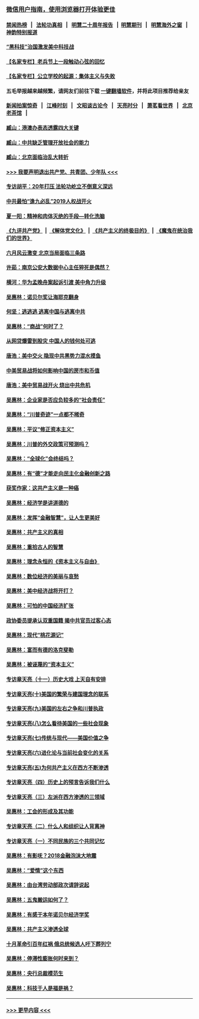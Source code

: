 ### [微信用户指南，使用浏览器打开体验更佳](https://github.com/gfw-breaker/banned-news1/blob/master/indexes/wechat-guide.md?t=0)
#### [禁闻热榜](热点新闻.md?t=0)  &nbsp;&nbsp;|&nbsp;&nbsp; [法轮功真相](https://github.com/gfw-breaker/truth/blob/master/README.md?t=0) &nbsp;&nbsp;|&nbsp;&nbsp; [明慧二十周年报告](https://github.com/gfw-breaker/mh-reports/blob/master/README.md?t=0) &nbsp;&nbsp;|&nbsp;&nbsp;[明慧期刊](https://github.com/gfw-breaker/mh-qikan) &nbsp;&nbsp;|&nbsp;&nbsp; [明慧海外之窗](https://github.com/gfw-breaker/mh-news/blob/master/README.md?t=0) &nbsp;&nbsp;|&nbsp;&nbsp; [神韵特别报道](https://github.com/gfw-breaker/mh-news/blob/master/shenyun.md?t=0)
#### [“黑科技”治国激发美中科技战](../pages/nsc423/n11638056.md?t=02052122) 
#### [【名家专栏】老兵节上一段触动心弦的回忆](../pages/nsc423/n11646016.md?t=02052122) 
#### [【名家专栏】公立学校的起源：集体主义与失败](../pages/nsc423/n11601833.md?t=02052122) 
#### 五毛举报越来越频繁，请网友们前往下载 [一键翻墙软件](https://github.com/gfw-breaker/ssr-accounts)，并将此项目推荐给亲友
#### [新闻拍案惊奇](https://github.com/gfw-breaker/banned-news1/blob/master/pages/link4.md) &nbsp;&nbsp;|&nbsp;&nbsp; [江峰时刻](https://github.com/gfw-breaker/banned-news1/blob/master/pages/link4.md) &nbsp;&nbsp;|&nbsp;&nbsp; [文昭谈古论今](https://github.com/gfw-breaker/banned-news1/blob/master/pages/link4.md) &nbsp;&nbsp;|&nbsp;&nbsp; [天亮时分](https://github.com/gfw-breaker/banned-news1/blob/master/pages/link4.md) &nbsp;&nbsp;|&nbsp;&nbsp; [萧茗看世界](https://github.com/gfw-breaker/banned-news1/blob/master/pages/link4.md) &nbsp;&nbsp;|&nbsp;&nbsp; [北京老茶馆](https://github.com/gfw-breaker/banned-news1/blob/master/pages/link4.md) &nbsp;&nbsp;|&nbsp;&nbsp; 
#### [臧山：港澳办表态透露四大关键](../pages/nsc423/n11421628.md?t=02052122) 
#### [臧山：中共缺乏管理开放社会的能力](../pages/nsc423/n11407457.md?t=02052122) 
#### [臧山：北京面临治乱大转折](../pages/nsc423/n11406895.md?t=02052122) 
#### [>>> 我要声明退出共产党、共青团、少年队 <<<](https://github.com/begood0513/goodnews/blob/master/quit/letter.md) 
#### [专访胡平：20年打压 法轮功屹立不倒意义深远](../pages/nsc423/n11398800.md?t=02052122) 
#### [中共最怕“逢九必乱”2019人权战开火](../pages/nsc423/n11385248.md?t=02052122) 
#### [夏一阳：精神和肉体灭绝的手段—转化洗脑](../pages/nsc423/n11368250.md?t=02052122) 
#### [《九评共产党》](https://github.com/begood0513/9ping.md/blob/master/README.md) &nbsp;|&nbsp; [《解体党文化》](../../../../jtdwh.md/blob/master/README.md)  &nbsp;|&nbsp; [《共产主义的终极目的》](../../../../gczydzjmd.md/blob/master/README.md) &nbsp;|&nbsp; [《魔鬼在统治我们的世界》](../../../../mgztzwmdsj.md/blob/master/README.md) 
#### [六月风云激变 北京当局面临三条路](../pages/nsc423/n11313668.md?t=02052122) 
#### [许茹：南京公安大数据中心主任猝死是偶然？](../pages/nsc423/n11064744.md?t=02052122) 
#### [横河：华为孟晚舟案起诉引渡 美中角力升级](../pages/nsc423/n11027230.md?t=02052122) 
#### [吴惠林：诺贝尔奖让海耶克翻身](../pages/nsc423/n10890049.md?t=02052122) 
#### [何坚：逃逃逃 逃离中国与逃离中共](../pages/nsc423/n10592891.md?t=02052122) 
#### [吴惠林：“商战”何时了？](../pages/nsc423/n10573558.md?t=02052122) 
#### [从网贷爆雷到股灾 中国人的钱何处可逃](../pages/nsc423/n10572800.md?t=02052122) 
#### [唐浩：美中交火 隐现中共黑势力混水摸鱼](../pages/nsc423/n10544040.md?t=02052122) 
#### [中美贸易战将如何影响中国的房市和币值](../pages/nsc423/n10543697.md?t=02052122) 
#### [唐浩：美中贸易战开火 烧出中共危机](../pages/nsc423/n10540126.md?t=02052122) 
#### [吴惠林：企业家是否应负较多的“社会责任”](../pages/nsc423/n10535022.md?t=02052122) 
#### [吴惠林：“川普奇迹”一点都不稀奇](../pages/nsc423/n10512808.md?t=02052122) 
#### [吴惠林：平议“修正资本主义”](../pages/nsc423/n10495724.md?t=02052122) 
#### [吴惠林：川普的外交政策可预测吗？](../pages/nsc423/n10462387.md?t=02052122) 
#### [吴惠林：“全球化”会终结吗？](../pages/nsc423/n10452838.md?t=02052122) 
#### [吴惠林：有“德”才能走向民主化金融创新之路](../pages/nsc423/n10432292.md?t=02052122) 
#### [获奖作家：这共产主义是一种癌](../pages/nsc423/n10431541.md?t=02052122) 
#### [吴惠林：经济学是讲道德的](../pages/nsc423/n10398014.md?t=02052122) 
#### [吴惠林：发挥“金融智慧”，让人生更美好](../pages/nsc423/n10375019.md?t=02052122) 
#### [吴惠林：共产主义的真相](../pages/nsc423/n10351394.md?t=02052122) 
#### [吴惠林：重拾古人的智慧](../pages/nsc423/n10337691.md?t=02052122) 
#### [吴惠林：理念永恒的《资本主义与自由》](../pages/nsc423/n10316274.md?t=02052122) 
#### [吴惠林：数位经济的美丽与哀愁](../pages/nsc423/n10292946.md?t=02052122) 
#### [吴惠林：美中经济战将开打？](../pages/nsc423/n10258825.md?t=02052122) 
#### [吴惠林：可怕的中国经济扩张](../pages/nsc423/n10219147.md?t=02052122) 
#### [政协委员提承认双重国籍 揭中共官员过客心态](../pages/nsc423/n10208809.md?t=02052122) 
#### [吴惠林：现代“桃花源记”](../pages/nsc423/n10185234.md?t=02052122) 
#### [吴惠林：富而有德的洛克斐勒](../pages/nsc423/n10142264.md?t=02052122) 
#### [吴惠林：被诬蔑的“资本主义”](../pages/nsc423/n10124816.md?t=02052122) 
#### [专访章天亮（十一）历史大戏 上天自有安排](../pages/nsc423/n10094905.md?t=02052122) 
#### [专访章天亮(十)美国的繁荣与建国理念的联系](../pages/nsc423/n10094899.md?t=02052122) 
#### [专访章天亮(九)美国的左右之争和川普执政](../pages/nsc423/n10094889.md?t=02052122) 
#### [专访章天亮(八)怎么看待美国的一些社会现象](../pages/nsc423/n10094857.md?t=02052122) 
#### [专访章天亮(七)传统与现代——美国价值之争](../pages/nsc423/n10093140.md?t=02052122) 
#### [专访章天亮(六)进化论与当前社会变化的关系](../pages/nsc423/n10092036.md?t=02052122) 
#### [专访章天亮(五)为何共产主义在西方不断渗透](../pages/nsc423/n10083620.md?t=02052122) 
#### [专访章天亮（四）历史上的预言告诉我们什么](../pages/nsc423/n10083606.md?t=02052122) 
#### [专访章天亮（三）左派在西方渗透的三领域](../pages/nsc423/n10081115.md?t=02052122) 
#### [吴惠林：工会的形成及其功能](../pages/nsc423/n10080633.md?t=02052122) 
#### [专访章天亮（二）什么人和组织让人背离神](../pages/nsc423/n10076637.md?t=02052122) 
#### [专访章天亮（一）不同民族的三个共同记忆](../pages/nsc423/n10074188.md?t=02052122) 
#### [吴惠林：有影呒？2018金融泡沫大地震](../pages/nsc423/n10040534.md?t=02052122) 
#### [吴惠林：“爱情”这个东西](../pages/nsc423/n10019423.md?t=02052122) 
#### [吴惠林：由台湾劳动部政次请辞说起](../pages/nsc423/n9979679.md?t=02052122) 
#### [吴惠林：五鬼搬运如何了？](../pages/nsc423/n9925338.md?t=02052122) 
#### [吴惠林：有感于本年诺贝尔经济学奖](../pages/nsc423/n9871883.md?t=02052122) 
#### [吴惠林：共产主义渗透全球](../pages/nsc423/n9812748.md?t=02052122) 
#### [十月革命引百年红祸 俄总统候选人吁下葬列宁](../pages/nsc423/n9810182.md?t=02052122) 
#### [吴惠林：停滞性膨胀何时来到？](../pages/nsc423/n9764136.md?t=02052122) 
#### [吴惠林：央行总裁模范生](../pages/nsc423/n9728134.md?t=02052122) 
#### [吴惠林：科技于人是福是祸？](../pages/nsc423/n9672982.md?t=02052122) 

----
#### [ >>> 更早内容 <<< ](../indexes/nsc423-earlier.md)
